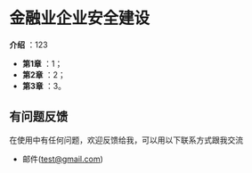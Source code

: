 # 金融业企业安全建设


**介绍**  ：123
 
- **第1章** ：1；
- **第2章** ：2；
- **第3章** ：3。

## 有问题反馈
在使用中有任何问题，欢迎反馈给我，可以用以下联系方式跟我交流
* 邮件(test@gmail.com)

